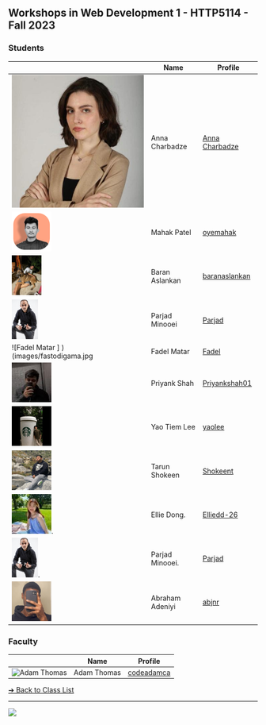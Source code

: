 <style>@import url("//readme.codeadam.ca/readme.css");</style>

## Workshops in Web Development 1 - HTTP5114 - Fall 2023

### Students

|                                              | Name             | Profile                                           |
| -------------------------------------------- | ---------------- | ------------------------------------------------- |
| ![Anna Charbadze](images/annacharbadze.jpeg) | Anna Charbadze   | [Anna Charbadze](students/annacharbadze.markdown) |
| ![Mahak Patel](images/oyemahak.png)          | Mahak Patel      | [oyemahak](students/oyemahak)                     |
| ![Baran Aslankan](images/baranaslankan.jpg)  | Baran Aslankan   | [baranaslankan](students/baranaslankan)           |
| ![Parjad Minooei](images/ParjadMinooei.jpg)  | Parjad Minooei   | [Parjad](students/parjad)                         |
| ![Fadel Matar ] )(images/fastodigama.jpg     | Fadel Matar      | [Fadel](students/fastodigama)                     |
| ![Priyank Shah](images/Priyankshah01.jpeg)   | Priyank Shah     | [Priyankshah01](students/Priyankshah01)           |
| ![yaoolee](images/yaoolee.jpg)               | Yao Tiem Lee     | [yaolee](students/yaolee)                         |
| ![Tarun Shokeen](images/shokeent.png)        | Tarun Shokeen    | [Shokeent](students/shokeent)                     |
| ![Ellie Dong](images/ellieDong.jpg).         | Ellie Dong.      | [Elliedd-26](students/Elliedd-26)                 |
| ![Parjad Minooei](images/ParjadM.jpg).       | Parjad Minooei.  | [Parjad](students/parjad)                         |
| ![abjnr](images/abjnr.png)                   | Abraham Adeniyi  | [abjnr](students/abjnr)                           |

### Faculty

|                                       | Name        | Profile                          |
| ------------------------------------- | ----------- | -------------------------------- |
| ![Adam Thomas](images/codeadamca.png) | Adam Thomas | [codeadamca](faculty/codeadamca) |

[&#10132; Back to Class List](/)

---

<a href="https://brickmmo.com">
<img src="https://brickmmo.com/images/brickmmo-logo-horizontal.jpg" width="100">
</a>
